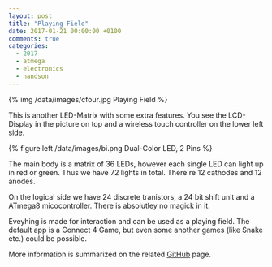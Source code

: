 ```yaml
---
layout: post
title: "Playing Field"
date: 2017-01-21 00:00:00 +0100
comments: true
categories:
  - 2017
  - atmega
  - electronics
  - handson
---
```


{% img /data/images/cfour.jpg Playing Field %}

This is another LED-Matrix with some extra features. You see the
LCD-Display in the picture on top and a wireless touch controller on
the lower left side.

{% figure left /data/images/bi.png Dual-Color LED, 2 Pins %}

The main body is a matrix of 36 LEDs, however each single LED can
light up in red or green. Thus we have 72 lights in total. There're
12 cathodes and 12 anodes.

On the logical side we have 24 discrete tranistors, a 24 bit shift
unit and a ATmega8 micocontroller. There is absolutley no magick in
it.

Eveyhing is made for interaction and can be used as a playing field.
The default app is a Connect 4 Game, but even some another games (like
Snake etc.) could be possible.

More information is summarized on the related [GitHub][github] page.

[github]: https://github.com/manuel-io/playing-field

